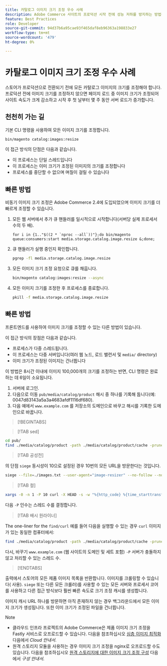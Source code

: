 ```yaml
---
title: 카탈로그 이미지 크기 조정 우수 사례
description: Adobe Commerce 사이트의 프로덕션 시작 전에 성능 저하를 방지하는 방법을 알아봅니다.
feature: Best Practices
role: Developer
source-git-commit: 94d37b6a95cae93f465daf8eb96363a198833e27
workflow-type: tm+mt
source-wordcount: '479'
ht-degree: 0%

---
```



# 카탈로그 이미지 크기 조정 우수 사례

스토어가 프로덕션으로 전환되기 전에 모든 카탈로그 이미지의 크기를 조정해야 합니다. 프로덕션 전에 이미지 크기를 조정하지 않으면 페이지 로드 중 이미지 크기가 조정되어 사이트 속도가 크게 감소하고 시작 후 첫 날부터 몇 주 동안 서버 로드가 증가합니다.

## 천천히 가는 길

기본 CLI 명령을 사용하여 모든 이미지 크기를 조정합니다.

```bash
bin/magento catalog:images:resize
```

이 접근 방식의 단점은 다음과 같습니다.

- 이 프로세스는 단일 스레드입니다
- 이 프로세스는 이미 크기가 조정된 이미지의 크기를 조정합니다
- 프로세스를 중단할 수 없으며 며칠이 걸릴 수 있습니다

## 빠른 방법

비동기 이미지 크기 조정은 Adobe Commerce 2.4에 도입되었으며 이미지 크기를 더 빠르게 조정할 수 있습니다.

1. 모든 웹 서버에서 추가 큐 핸들러를 일시적으로 시작합니다(서버당 실제 프로세서 수의 두 배).

   ```bsh
   for i in {1.."$((2 * `nproc --all`))"};do bin/magento queue:consumers:start media.storage.catalog.image.resize &;done;
   ```

1. 큐 핸들러가 실행 중인지 확인합니다.

   ```bash
   pgrep -fl media.storage.catalog.image.resize
   ```

1. 모든 이미지 크기 조정 요청으로 큐를 채웁니다.

   ```bash
   bin/magento catalog:images:resize --async
   ```

1. 모든 이미지 크기를 조정한 후 프로세스를 종료합니다.

   ```bash
   pkill -f media.storage.catalog.image.resize
   ```

## 빠른 방법

프론트엔드를 사용하여 이미지 크기를 조정할 수 있는 다른 방법이 있습니다.

이 접근 방식의 장점은 다음과 같습니다.

- 프로세스가 다중 스레드됩니다.
- 이 프로세스는 다중 서버입니다(여러 웹 노드, 로드 밸런서 및 `media/` directory)
- 이미 크기가 조정된 이미지는 건너뜁니다

이 방법은 8시간 이내에 이미지 100,000개의 크기를 조정하는 반면, CLI 명령은 완료하는 데 6일이 소요됩니다.

1. 서버에 로그인.
1. 다음으로 이동 `pub/media/catalog/product` 해시 중 하나를 기록해 둡니다(예: 0047d83143a5a3a4683afdf1116df680).
1. 다음 예에서 `www.example.com` 를 저장소의 도메인으로 바꾸고 해시를 기록한 도메인으로 바꿉니다.

>[!BEGINTABS]

>[!TAB sed]

```bash
cd pub/
find ./media/catalog/product -path ./media/catalog/product/cache -prune -o -type f -print | sed 's~./media/catalog/product/~https://www.example.com/media/catalog/product/cache/0047d83143a5a3a4683afdf1116df680/~g' > images.txt
```

>[!TAB 공성전]

의 단점 `siege` 동시성이 10으로 설정된 경우 10번의 모든 URL을 방문한다는 것입니다.

```bash
siege --file=./images.txt --user-agent="image-resizer" --no-follow --no-parser --concurrent=10 --reps=once
```

>[!TAB 컬]

```bash
xargs -0 -n 1 -P 10 curl -X HEAD -s -w "%{http_code} %{time_starttransfer} %{url_effective}\n" < <(tr \\n \\0 <images.txt)
```

다음 `-P` 인수는 스레드 수를 결정합니다.

>[!TAB 배시 원라이너]

The one-liner for the `find/curl` 예를 들어 다음을 실행할 수 있는 경우 `curl` 이미지가 있는 동일한 컴퓨터에서:

```bash
find ./media/catalog/product -path ./media/catalog/product/cache -prune -o -type f -print | sed 's~./media/catalog/product/~https://www.example.com/media/catalog/product/cache/0047d83143a5a3a4683afdf1116df680/~g' | xargs -n 1 -P 10 curl -X HEAD -s -w "%{http_code} %{time_starttransfer} %{url_effective}\n"
```

다시, 바꾸기 `www.example.com` (웹 사이트의 도메인 및 세트 포함) `-P` 서버가 충돌하지 않고 처리할 수 있는 스레드 수.

>[!ENDTABS]

출력에서 스토어의 모든 제품 이미지 목록을 반환합니다. 이미지를 크롤링할 수 있습니다( 사용). `siege` 또는 다른 모든 크롤러)를 사용할 수 있는 모든 서버와 프로세서 코어를 사용하고 다른 접근 방식보다 훨씬 빠른 속도로 크기 조정 캐시를 생성합니다.

이미지 캐시 URL 하나를 방문하면 아직 존재하지 않는 경우 백그라운드에서 모든 이미지 크기가 생성됩니다. 또한 이미 크기가 조정된 파일을 건너뜁니다.

>[!NOTE]
>
>- 클라우드 인프라 프로젝트의 Adobe Commerce은 제품 이미지 크기 조정을 Fastly 서비스로 오프로드할 수 있습니다. 다음을 참조하십시오 [심층 이미지 최적화](https://experienceleague.adobe.com/docs/commerce-cloud-service/user-guide/cdn/fastly-image-optimization.html?lang=en#deep-image-optimization) 다음에서 _Cloud 안내서_.
>- 원격 스토리지 모듈을 사용하는 경우 이미지 크기 조정을 nginx로 오프로드할 수도 있습니다. 다음을 참조하십시오 [원격 스토리지에 대한 이미지 크기 조정 구성](https://experienceleague.adobe.com/docs/commerce-operations/configuration-guide/storage/remote-storage/remote-storage-image-resize.html) 다음에서 _구성 안내서_.
